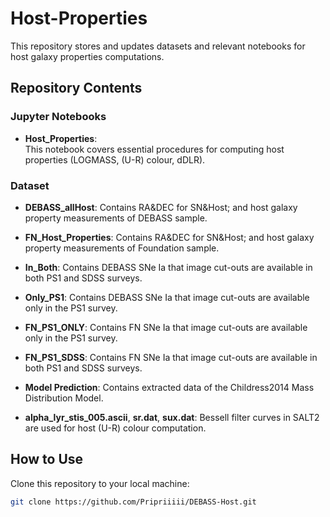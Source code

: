 # Host-Properties
This repository stores and updates datasets and relevant notebooks for host galaxy properties computations.

## Repository Contents

### Jupyter Notebooks

- **Host_Properties**:  
  This notebook covers essential procedures for computing host properties (LOGMASS, (U-R) colour, dDLR).


### Dataset

- **DEBASS_allHost**:
Contains RA&DEC for SN&Host; and host galaxy property measurements of DEBASS sample.

- **FN_Host_Properties**:
Contains RA&DEC for SN&Host; and host galaxy property measurements of Foundation sample.

- **In_Both**:
Contains DEBASS SNe Ia that image cut-outs are available in both PS1 and SDSS surveys.

- **Only_PS1**:
Contains DEBASS SNe Ia that image cut-outs are available only in the PS1 survey.

- **FN_PS1_ONLY**:
Contains FN SNe Ia that image cut-outs are available only in the PS1 survey.

- **FN_PS1_SDSS**:
Contains FN SNe Ia that image cut-outs are available in both PS1 and SDSS surveys.

- **Model Prediction**:
Contains extracted data of the Childress2014 Mass Distribution Model.

- **alpha_lyr_stis_005.ascii**, **sr.dat**, **sux.dat**:
Bessell filter curves in SALT2 are used for host (U-R) colour computation.

## How to Use

Clone this repository to your local machine:
   ```bash
   git clone https://github.com/Pripriiiii/DEBASS-Host.git
